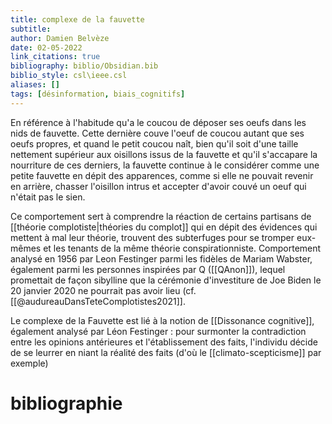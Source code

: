 ```yaml
---
title: complexe de la fauvette
subtitle:
author: Damien Belvèze
date: 02-05-2022
link_citations: true
bibliography: biblio/Obsidian.bib
biblio_style: csl\ieee.csl
aliases: []
tags: [désinformation, biais_cognitifs]
---
```


En référence à l'habitude qu'a le coucou de déposer ses oeufs dans les nids de fauvette. Cette dernière couve l'oeuf de coucou autant que ses oeufs propres, et quand le petit coucou naît, bien qu'il soit d'une taille nettement supérieur aux oisillons issus de la fauvette et qu'il s'accapare la nourriture de ces derniers, la fauvette continue à le considérer comme une petite fauvette en dépit des apparences, comme si elle ne pouvait revenir en arrière, chasser l'oisillon intrus et accepter d'avoir couvé un oeuf qui n'était pas le sien.

Ce comportement sert à comprendre la réaction de certains partisans de [[théorie complotiste|théories du complot]] qui en dépit des évidences qui mettent à mal leur théorie, trouvent des subterfuges pour se tromper eux-mêmes et les tenants de la même théorie conspirationniste. 
Comportement analysé en 1956 par Leon Festinger parmi les fidèles de Mariam Wabster, également parmi les personnes inspirées par Q ([[QAnon]]), lequel promettait de façon sibylline que la cérémonie d'investiture de Joe Biden le 20 janvier 2020 ne pourrait pas avoir lieu (cf. [[@audureauDansTeteComplotistes2021]]. 

Le complexe de la Fauvette est lié à la notion de [[Dissonance cognitive]], également analysé par Léon Festinger : pour surmonter la contradiction entre les opinions antérieures et l'établissement des faits, l'individu décide de se leurrer en niant la réalité des faits (d'où le [[climato-scepticisme]] par exemple)





# bibliographie

